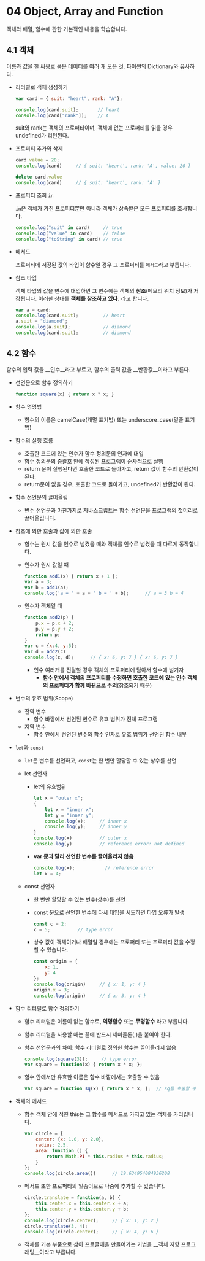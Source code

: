 # 04 Object, Array and Function

객체와 배열, 함수에 관한 기본적인 내용을 학습합니다.

## 4.1 객체

이름과 값을 한 싸응로 묶은 데이터를 여러 개 모은 것. 파이썬의 Dictionary와 유사하다.

- 리터럴로 객체 생성하기

  ```javascript
  var card = { suit: "heart", rank: "A"};
  
  console.log(card.suit);		// heart
  console.log(card["rank"]);	// A
  ```

  suit와 rank는 객체의 프로퍼티이며, 객체에 없는 프로퍼티를 읽을 경우 undefined가 리턴된다.

- 프로퍼티 추가와 삭제

  ```javascript
  card.value = 20;
  console.log(card)		// { suit: 'heart', rank: 'A', value: 20 }
  
  delete card.value
  console.log(card)		// { suit: 'heart', rank: 'A' }
  ```

- 프로퍼티 조회 `in`

  `in`은 객체가 가진 프로퍼티뿐만 아니라 객체가 상속받은 모든 프로퍼티를 조사합니다.

  ```javascript
  console.log("suit" in card)     // true
  console.log("value" in card)    // false
  console.log("toString" in card) // true
  ```

- 메서드

  프로퍼티에 저장된 값의 타입이 함수일 경우 그 프로퍼티를 `메서드`라고 부릅니다.

- 참조 타입

  객체 타입의 값을 변수에 대입하면 그 변수에는 객체의 __참조__(메모리 위치 정보)가 저장됩니다. 이러한 상태를 __객체를 참조하고 있다.__ 라고 합니다.

  ```javascript
  var a = card;
  console.log(card.suit);         // heart
  a.suit = "diamond";             
  console.log(a.suit);            // diamond
  console.log(card.suit);         // diamond
  ```




## 4.2 함수

함수의 입력 값을 __인수__라고 부르고, 함수의 출력 값을 __반환값__이라고 부른다. 

- 선언문으로 함수 정의하기

  ```javascript
  function square(x) { return x * x; }
  ```

- 함수 명명법

  - 함수의 이름은 camelCase(캐멀 표기법) 또는 underscore_case(밑줄 표기법)

- 함수의 실행 흐름

  - 호출한 코드에 있는 인수가 함수 정의문의 인자에 대입
  - 함수 정의문의 중괄호 안에 작성된 프로그램이 순차적으로 실행
  - return 문이 실행된다면 호출한 코드로 돌아가고, return 값이 함수의 반환값이 된다.
  - return문이 없을 경우, 호출한 코드로 돌아가고, undefined가 반환값이 된다.

- 함수 선언문의 끌어올림

  - 변수 선언문과 마찬가지로 자바스크립트는 함수 선언문을 프로그램의 첫머리로 끌어올립니다. 

- 참조에 의한 호출과 값에 의한 호출

  - 함수는 원시 값을 인수로 넘겼을 때와 객체를 인수로 넘겼을 때 다르게 동작합니다.

  - 인수가 원시 값일 때

    ```javascript
    function add1(x) { return x + 1 };
    var a = 3;
    var b = add1(a);
    console.log('a = ' + a + ' b = ' + b);      // a = 3 b = 4
    ```

  - 인수가 객체일 때

    ```javascript
    function add2(p) {
        p.x = p.x + 2;
        p.y = p.y + 2;
        return p;
    }
    var c = {x:4, y:5};
    var d = add2(c)
    console.log(c, d);      // { x: 6, y: 7 } { x: 6, y: 7 }
    ```

    - 인수 여러개를 전달할 경우 객체의 프로퍼티에 담아서 함수에 넘기자
      - __함수 안에서 객체의 프로퍼티를 수정하면 호출한 코드에 있는 인수 객체의 프로퍼티가 함께 바뀌므로 주의__(참조되기 때문)

- 변수의 유효 범위(Scope)

  - 전역 변수
    - 함수 바깥에서 선언된 변수로 유효 범위가 전체 프로그램
  - 지역 변수
    - 함수 안에서 선언된 변수와 함수 인자로 유효 범위가 선언된 함수 내부

- `let`과 `const`

  - `let`은 변수를 선언하고, `const`는 한 번만 할당할 수 있는 상수를 선언

  - let 선언자

    - let의 유효범위

      ```javascript
      let x = "outer x";
      {
          let x = "inner x";
          let y = "inner y";
          console.log(x);     // inner x
          console.log(y);     // inner y
      }
      console.log(x)          // outer x
      console.log(y)          // reference error: not defined
      ```

    - __var 문과 달리 선언한 변수를 끌어올리지 않음__

      ```javascript
      console.log(x);			// reference error
      let x = 4;
      ```

  - const 선언자

    - 한 번만 할당할 수 있는 변수(상수)를 선언

    - const 문으로 선언한 변수에 다시 대입을 시도하면 타입 오류가 발생

      ```javascript
      const c = 2;
      c = 5;          // type error
      ```

    - 상수 값이 객체이거나 배열일 경우에는 프로퍼티 또는 프로퍼티 값을 수정할 수 있습니다.

      ```javascript
      const origin = {
          x: 1,
          y: 4
      };
      console.log(origin)     // { x: 1, y: 4 }
      origin.x = 3;
      console.log(origin)     // { x: 3, y: 4 }
      ```

- 함수 리터럴로 함수 정의하기

  - 함수 리터럴은 이름이 없는 함수로, __익명함수__ 또는 __무명함수__ 라고 부릅니다. 

  - 함수 리터럴을 사용할 때는 끝에 반드시 세미콜론(;)을 붙여야 한다.

  - 함수 선언문과의 차이: 함수 리터럴로 정의한 함수는 끌어올리지 않음

    ```javascript
    console.log(square(3));     // type error
    var square = function(x) { return x * x; };
    ```

  - 함수 안에서만 유효한 이름은 함수 바깥에서는 호출할 수 없음

    ```javascript
    var square = function sq(x) { return x * x; };	// sq를 호출할 수 없음
    ```

- 객체의 메서드

  - 함수 객체 안에 적힌 this는 그 함수를 메서드로 가지고 있는 객체를 가리킵니다.

    ```javascript
    var circle = {
        center: {x: 1.0, y: 2.0},
        radius: 2.5,
        area: function () {
            return Math.PI * this.radius * this.radius;
        }
    };
    console.log(circle.area())      // 19.634954084936208
    ```

  - 메서드 또한 프로퍼티의 일종이므로 나중에 추가할 수 있습니다.

    ```javascript
    circle.translate = function(a, b) {
        this.center.x = this.center.x + a;
        this.center.y = this.center.y + b;
    };
    console.log(circle.center);     // { x: 1, y: 2 }
    circle.translate(3, 4);
    console.log(circle.center);     // { x: 4, y: 6 }
    ```

  - 객체를 기본 부품으로 삼아 프로글매을 만들어가는 기법을 __객체 지향 프로그래밍__이라고 부릅니다. 

  

